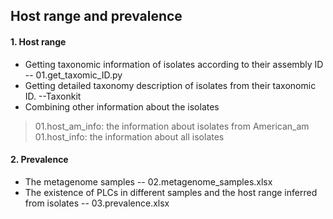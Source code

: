 ## Host range and prevalence
#### 1. Host range 
+ Getting taxonomic information of isolates according to their assembly ID -- 01.get_taxomic_ID.py
+ Getting detailed taxonomy description of isolates from their taxonomic ID. --Taxonkit 
+ Combining other information about the isolates 
> 01.host\_am\_info: the information about isolates from American\_am
> 01.host\_info: the information about all isolates
#### 2. Prevalence
+ The metagenome samples -- 02.metagenome_samples.xlsx
+ The existence of PLCs in different samples and the host range inferred from isolates -- 03.prevalence.xlsx